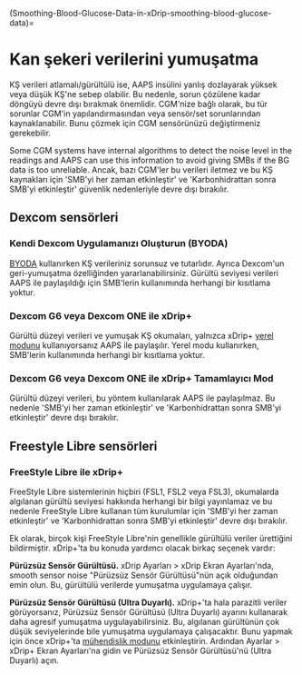 (Smoothing-Blood-Glucose-Data-in-xDrip-smoothing-blood-glucose-data)=

# Kan şekeri verilerini yumuşatma

KŞ verileri atlamalı/gürültülü ise, AAPS insülini yanlış dozlayarak yüksek veya düşük KŞ'ne sebep olabilir. Bu nedenle, sorun çözülene kadar döngüyü devre dışı bırakmak önemlidir. CGM'nize bağlı olarak, bu tür sorunlar CGM'in yapılandırmasından veya sensör/set sorunlarından kaynaklanabilir. Bunu çözmek için CGM sensörünüzü değiştirmeniz gerekebilir.

Some CGM systems have internal algorithms to detect the noise level in the readings and AAPS can use this information to avoid giving SMBs if the BG data is too unreliable. Ancak, bazı CGM'ler bu verileri iletmez ve bu KŞ kaynakları için 'SMB'yi her zaman etkinleştir' ve 'Karbonhidrattan sonra SMB'yi etkinleştir' güvenlik nedenleriyle devre dışı bırakılır.

## Dexcom sensörleri

### Kendi Dexcom Uygulamanızı Oluşturun (BYODA)

[BYODA](DexcomG6-if-using-g6-with-build-your-own-dexcom-app) kullanırken KŞ verileriniz sorunsuz ve tutarlıdır. Ayrıca Dexcom'un geri-yumuşatma özelliğinden yararlanabilirsiniz. Gürültü seviyesi verileri AAPS ile paylaşıldığı için SMB'lerin kullanımında herhangi bir kısıtlama yoktur.

### Dexcom G6 veya Dexcom ONE ile xDrip+

Gürültü düzeyi verileri ve yumuşak KŞ okumaları, yalnızca xDrip+ [yerel modunu](https://navid200.github.io/xDrip/docs/Native-Algorithm) kullanıyorsanız AAPS ile paylaşılır. Yerel modu kullanırken, SMB'lerin kullanımında herhangi bir kısıtlama yoktur.

### Dexcom G6 veya Dexcom ONE ile xDrip+ Tamamlayıcı Mod

Gürültü düzeyi verileri, bu yöntem kullanılarak AAPS ile paylaşılmaz. Bu nedenle 'SMB'yi her zaman etkinleştir' ve 'Karbonhidrattan sonra SMB'yi etkinleştir' devre dışı bırakılır.

## Freestyle Libre sensörleri

### FreeStyle Libre ile xDrip+

FreeStyle Libre sistemlerinin hiçbiri (FSL1, FSL2 veya FSL3), okumalarda algılanan gürültü seviyesi hakkında herhangi bir bilgi yayınlamaz ve bu nedenle FreeStyle Libre kullanan tüm kurulumlar için 'SMB'yi her zaman etkinleştir' ve 'Karbonhidrattan sonra SMB'yi etkinleştir' devre dışı bırakılır.

Ek olarak, birçok kişi FreeStyle Libre'nin genellikle gürültülü veriler ürettiğini bildirmiştir. xDrip+'ta bu konuda yardımcı olacak birkaç seçenek vardır:

**Pürüzsüz Sensör Gürültüsü.** xDrip Ayarları > xDrip Ekran Ayarları'nda, smooth sensor noise "Pürüzsüz Sensör Gürültüsü"nün açık olduğundan emin olun. Bu, gürültülü verilerde yumuşatma uygulamaya çalışır.

**Pürüzsüz Sensör Gürültüsü (Ultra Duyarlı).** xDrip+'ta hala parazitli veriler görüyorsanız, Pürüzsüz Sensör Gürültüsü (Ultra Duyarlı) ayarını kullanarak daha agresif yumuşatma uygulayabilirsiniz. Bu, algılanan gürültünün çok düşük seviyelerinde bile yumuşatma uygulamaya çalışacaktır. Bunu yapmak için önce xDrip+'ta [mühendislik modunu](Enabling-Engineering-Mode-in-xDrip.md) etkinleştirin. Ardından Ayarlar > xDrip+ Ekran Ayarları'na gidin ve Pürüzsüz Sensör Gürültüsü'nü (Ultra Duyarlı) açın.